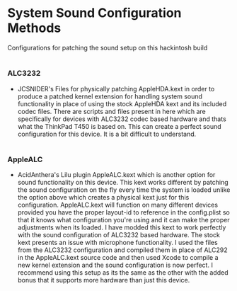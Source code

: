 # System Sound Configuration Methods

Configurations for patching the sound setup on this hackintosh build

#

### ALC3232
 
- JCSNIDER's Files for physically patching AppleHDA.kext in order to produce a patched kernel extension for handling system sound functionality in place of using the stock AppleHDA kext and its included codec files. There are scripts and files present in here which are specifically for devices with ALC3232 codec based hardware and thats what the ThinkPad T450 is based on. This can create a perfect sound configuration for this device. It is a bit difficult to understand.

#

### AppleALC

- AcidAnthera's Lilu plugin AppleALC.kext which is another option for sound functionality on this device. This kext works different by patching the sound configuration on the fly every time the system is loaded unlike the option above which creates a physical kext just for this configuration. AppleALC.kext will function on many different devices provided you have the proper layout-id to reference in the config.plist so that it knows what configuration you're using and it can make the proper adjustments when its loaded. I have modded this kext to work perfectly with the sound configuration of ALC3232 based hardware. The stock kext presents an issue with microphone functionality. I used the files from the ALC3232 configuration and compiled them in place of ALC292 in the AppleALC.kext source code and then used Xcode to compile a new kernel extension and the sound configuration is now perfect. I recommend using this setup as its the same as the other with the added bonus that it supports more hardware than just this device.
